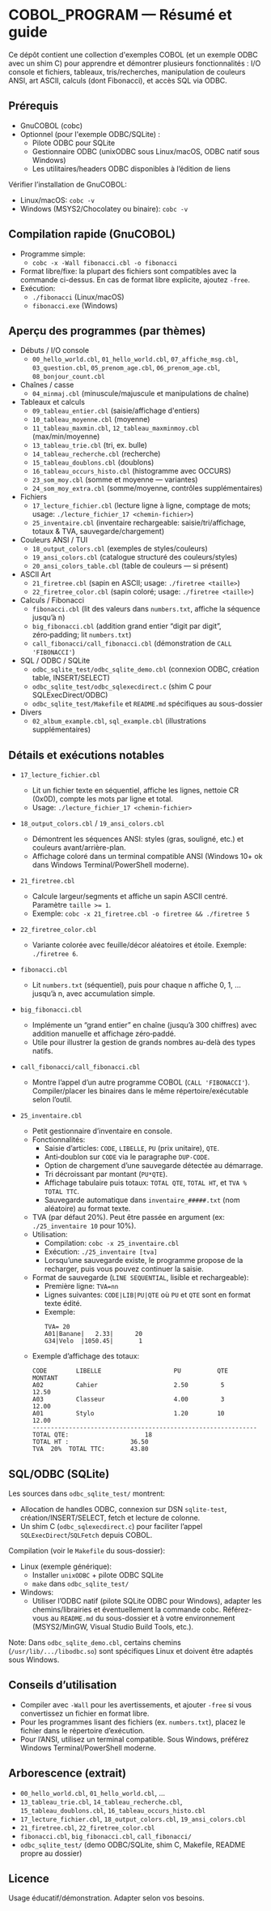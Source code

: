 # COBOL_PROGRAM — Résumé et guide

Ce dépôt contient une collection d'exemples COBOL (et un exemple ODBC avec un shim C) pour apprendre et démontrer plusieurs fonctionnalités : I/O console et fichiers, tableaux, tris/recherches, manipulation de couleurs ANSI, art ASCII, calculs (dont Fibonacci), et accès SQL via ODBC.

## Prérequis

- GnuCOBOL (cobc)
- Optionnel (pour l'exemple ODBC/SQLite) :
  - Pilote ODBC pour SQLite
  - Gestionnaire ODBC (unixODBC sous Linux/macOS, ODBC natif sous Windows)
  - Les utilitaires/headers ODBC disponibles à l’édition de liens

Vérifier l’installation de GnuCOBOL:

- Linux/macOS: `cobc -v`
- Windows (MSYS2/Chocolatey ou binaire): `cobc -v`

## Compilation rapide (GnuCOBOL)

- Programme simple:
  - `cobc -x -Wall fibonacci.cbl -o fibonacci`
- Format libre/fixe: la plupart des fichiers sont compatibles avec la commande ci-dessus. En cas de format libre explicite, ajoutez `-free`.
- Exécution:
  - `./fibonacci` (Linux/macOS)
  - `fibonacci.exe` (Windows)

## Aperçu des programmes (par thèmes)

- Débuts / I/O console
  - `00_hello_world.cbl`, `01_hello_world.cbl`, `07_affiche_msg.cbl`, `03_question.cbl`, `05_prenom_age.cbl`, `06_prenom_age.cbl`, `08_bonjour_count.cbl`
- Chaînes / casse
  - `04_minmaj.cbl` (minuscule/majuscule et manipulations de chaîne)
- Tableaux et calculs
  - `09_tableau_entier.cbl` (saisie/affichage d'entiers)
  - `10_tableau_moyenne.cbl` (moyenne)
  - `11_tableau_maxmin.cbl`, `12_tableau_maxminmoy.cbl` (max/min/moyenne)
  - `13_tableau_trie.cbl` (tri, ex. bulle)
  - `14_tableau_recherche.cbl` (recherche)
  - `15_tableau_doublons.cbl` (doublons)
  - `16_tableau_occurs_histo.cbl` (histogramme avec OCCURS)
  - `23_som_moy.cbl` (somme et moyenne — variantes)
  - `24_som_moy_extra.cbl` (somme/moyenne, contrôles supplémentaires)
- Fichiers
  - `17_lecture_fichier.cbl` (lecture ligne à ligne, comptage de mots; usage: `./lecture_fichier_17 <chemin-fichier>`)
  - `25_inventaire.cbl` (inventaire rechargeable: saisie/tri/affichage, totaux & TVA, sauvegarde/chargement)
- Couleurs ANSI / TUI
  - `18_output_colors.cbl` (exemples de styles/couleurs)
  - `19_ansi_colors.cbl` (catalogue structuré des couleurs/styles)
  - `20_ansi_colors_table.cbl` (table de couleurs — si présent)
- ASCII Art
  - `21_firetree.cbl` (sapin en ASCII; usage: `./firetree <taille>`)
  - `22_firetree_color.cbl` (sapin coloré; usage: `./firetree <taille>`)
- Calculs / Fibonacci
  - `fibonacci.cbl` (lit des valeurs dans `numbers.txt`, affiche la séquence jusqu’à n)
  - `big_fibonacci.cbl` (addition grand entier “digit par digit”, zéro‑padding; lit `numbers.txt`)
  - `call_fibonacci/call_fibonacci.cbl` (démonstration de `CALL 'FIBONACCI'`)
- SQL / ODBC / SQLite
  - `odbc_sqlite_test/odbc_sqlite_demo.cbl` (connexion ODBC, création table, INSERT/SELECT)
  - `odbc_sqlite_test/odbc_sqlexecdirect.c` (shim C pour SQLExecDirect/ODBC)
  - `odbc_sqlite_test/Makefile` et `README.md` spécifiques au sous-dossier
- Divers
  - `02_album_example.cbl`, `sql_example.cbl` (illustrations supplémentaires)

## Détails et exécutions notables

- `17_lecture_fichier.cbl`

  - Lit un fichier texte en séquentiel, affiche les lignes, nettoie CR (0x0D), compte les mots par ligne et total.
  - Usage: `./lecture_fichier_17 <chemin-fichier>`

- `18_output_colors.cbl` / `19_ansi_colors.cbl`

  - Démontrent les séquences ANSI: styles (gras, souligné, etc.) et couleurs avant/arrière-plan.
  - Affichage coloré dans un terminal compatible ANSI (Windows 10+ ok dans Windows Terminal/PowerShell moderne).

- `21_firetree.cbl`

  - Calcule largeur/segments et affiche un sapin ASCII centré. Paramètre `taille >= 1`.
  - Exemple: `cobc -x 21_firetree.cbl -o firetree && ./firetree 5`

- `22_firetree_color.cbl`

  - Variante colorée avec feuille/décor aléatoires et étoile. Exemple: `./firetree 6`.

- `fibonacci.cbl`

  - Lit `numbers.txt` (séquentiel), puis pour chaque n affiche 0, 1, … jusqu’à n, avec accumulation simple.

- `big_fibonacci.cbl`

  - Implémente un “grand entier” en chaîne (jusqu’à 300 chiffres) avec addition manuelle et affichage zéro‑paddé.
  - Utile pour illustrer la gestion de grands nombres au-delà des types natifs.

- `call_fibonacci/call_fibonacci.cbl`
  - Montre l’appel d’un autre programme COBOL (`CALL 'FIBONACCI'`). Compiler/placer les binaires dans le même répertoire/exécutable selon l’outil.

- `25_inventaire.cbl`

  - Petit gestionnaire d’inventaire en console.
  - Fonctionnalités:
    - Saisie d’articles: `CODE`, `LIBELLE`, `PU` (prix unitaire), `QTE`.
    - Anti‑doublon sur `CODE` via le paragraphe `DUP-CODE`.
    - Option de chargement d’une sauvegarde détectée au démarrage.
    - Tri décroissant par montant (`PU*QTE`).
    - Affichage tabulaire puis totaux: `TOTAL QTE`, `TOTAL HT`, et `TVA %  TOTAL TTC`.
    - Sauvegarde automatique dans `inventaire_#####.txt` (nom aléatoire) au format texte.
  - TVA (par défaut 20%). Peut être passée en argument (ex: `./25_inventaire 10` pour 10%).
  - Utilisation:
    - Compilation: `cobc -x 25_inventaire.cbl`
    - Exécution: `./25_inventaire [tva]`
    - Lorsqu’une sauvegarde existe, le programme propose de la recharger, puis vous pouvez continuer la saisie.
  - Format de sauvegarde (`LINE SEQUENTIAL`, lisible et rechargeable):
    - Première ligne: `TVA=nn`
    - Lignes suivantes: `CODE|LIB|PU|QTE` où `PU` et `QTE` sont en format texte édité.
    - Exemple:
      ```
      TVA= 20
      A01|Banane|   2.33|      20
      G34|Velo  |1050.45|       1
      ```
  - Exemple d’affichage des totaux:
    ```
    CODE        LIBELLE                    PU          QTE       MONTANT
    A02         Cahier                     2.50         5        12.50
    A03         Classeur                   4.00         3        12.00
    A01         Stylo                      1.20        10        12.00
    --------------------------------------------------------------
    TOTAL QTE:                     18
    TOTAL HT :                 36.50
    TVA  20%  TOTAL TTC:       43.80
    ```

## SQL/ODBC (SQLite)

Les sources dans `odbc_sqlite_test/` montrent:

- Allocation de handles ODBC, connexion sur DSN `sqlite-test`, création/INSERT/SELECT, fetch et lecture de colonne.
- Un shim C (`odbc_sqlexecdirect.c`) pour faciliter l’appel `SQLExecDirect`/`SQLFetch` depuis COBOL.

Compilation (voir le `Makefile` du sous-dossier):

- Linux (exemple générique):
  - Installer `unixODBC` + pilote ODBC SQLite
  - `make` dans `odbc_sqlite_test/`
- Windows:
  - Utiliser l’ODBC natif (pilote SQLite ODBC pour Windows), adapter les chemins/librairies et éventuellement la commande cobc. Référez-vous au `README.md` du sous-dossier et à votre environnement (MSYS2/MinGW, Visual Studio Build Tools, etc.).

Note: Dans `odbc_sqlite_demo.cbl`, certains chemins (`/usr/lib/.../libodbc.so`) sont spécifiques Linux et doivent être adaptés sous Windows.

## Conseils d’utilisation

- Compiler avec `-Wall` pour les avertissements, et ajouter `-free` si vous convertissez un fichier en format libre.
- Pour les programmes lisant des fichiers (ex. `numbers.txt`), placez le fichier dans le répertoire d’exécution.
- Pour l’ANSI, utilisez un terminal compatible. Sous Windows, préférez Windows Terminal/PowerShell moderne.

## Arborescence (extrait)

- `00_hello_world.cbl`, `01_hello_world.cbl`, ...
- `13_tableau_trie.cbl`, `14_tableau_recherche.cbl`, `15_tableau_doublons.cbl`, `16_tableau_occurs_histo.cbl`
- `17_lecture_fichier.cbl`, `18_output_colors.cbl`, `19_ansi_colors.cbl`
- `21_firetree.cbl`, `22_firetree_color.cbl`
- `fibonacci.cbl`, `big_fibonacci.cbl`, `call_fibonacci/`
- `odbc_sqlite_test/` (demo ODBC/SQLite, shim C, Makefile, README propre au dossier)

## Licence

Usage éducatif/démonstration. Adapter selon vos besoins.
